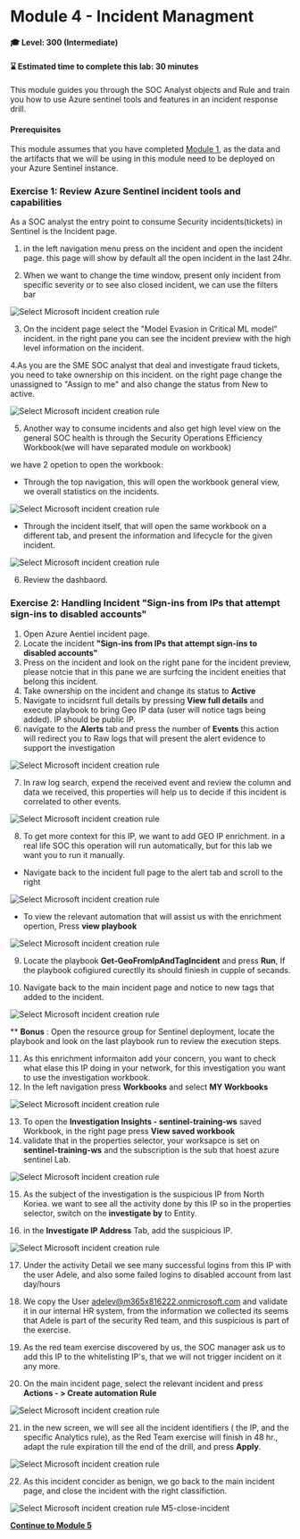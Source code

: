 # Module 4 - Incident Managment

#### 🎓 Level: 300 (Intermediate)
#### ⌛ Estimated time to complete this lab: 30 minutes

This module guides you through the SOC Analyst objects and Rule and train you how to use Azure sentinel tools and features in an incident response drill.

#### Prerequisites

This module assumes that you have completed [Module 1](Module-1-Setting-up-the-environment.md), as the data and the artifacts that we will be using in this module need to be deployed on your Azure Sentinel instance.

### Exercise 1: Review Azure Sentinel incident tools and capabilities

As a SOC analyst the entry point to consume Security incidents(tickets) in Sentinel is the Incident page.

1.  in the left navigation menu press on the incident and open the incident page.
this page will show by default all the open incident in the last 24hr.

2. When we want to change the time window, present only incident from specific severity or to see also closed incident, we can use the filters bar


![Select Microsoft incident creation rule](../Images/m5-incident-filter.gif?raw=true)

3. On the incident page select the "Model Evasion in Critical ML model" incident.
in the right pane you can see the incident preview with the high level information on the incident. 

4.As you are the SME SOC analyst that deal and investigate fraud tickets, you need to take ownership on this incident.
on the right page change the unassigned to "Assign to me" and also change the status from New to active.
 
![Select Microsoft incident creation rule](../Images/m5-assigen_ticket.gif?raw=true)

5. Another way to consume incidents and also get high level view on the general SOC health is through the Security Operations Efficiency Workbook(we will have separated module on workbook)

we have 2 opetion to open the workbook:

- Through the top navigation, this will open the workbook general view, we overall statistics on the incidents.

![Select Microsoft incident creation rule](../Images/m5-SecurityOperationsEfficiency.gif?raw=true)

- Through the incident itself, that will open the same workbook on a different tab, and present the information and lifecycle for the given incident. 

![Select Microsoft incident creation rule](../Images/m5-SecurityOperationsEfficiency_incident.gif?raw=true)

6. Review the dashbaord.

### Exercise 2: Handling Incident **"Sign-ins from IPs that attempt sign-ins to disabled accounts"**

1. Open Azure Aentiel incident page.
2. Locate the incident **"Sign-ins from IPs that attempt sign-ins to disabled accounts"**
3. Press on the incident and look on the right pane for the incident preview, please notcie that in this pane we are surfcing the incident eneities that belong this incident.
4. Take ownership on the incident and change its status to **Active**
5. Navigate to incidsrnt full details by pressing **View full details** and execute playbook to bring Geo IP data (user will notice tags being added). IP should be public IP.
6. navigate to the **Alerts** tab and press the number of **Events** this action will redirect you to Raw logs that will present the alert evidence to support the investigation 

![Select Microsoft incident creation rule](../Images/m5-select_events.gif?raw=true)

7. In raw log search, expend the received event and review the column and data we received, this properties will help us to decide if this incident is correlated to other events.

![Select Microsoft incident creation rule](../Images/m5-evidence.gif?raw=true)

8. To get more context for this IP, we want to add GEO IP enrichment.
in a real life SOC this operation will run automatically, but for this lab we want you to run it manually.
 - Navigate back to the incident full page to the alert tab and scroll to the right

![Select Microsoft incident creation rule](../Images/m5-NAV_incident.gif?raw=true)

- To view the relevant automation that will assist us with the enrichment opertion, Press **view playbook**

![Select Microsoft incident creation rule](../Images/m5-view_playbooks.gif?raw=true)

9. Locate the playbook **Get-GeoFromIpAndTagIncident** and press **Run**, If the playbook cofigiured curectlly its should finiesh in cupple of secands.

10. Navigate back to the main incident page and notice to new tags that added to the incident.

![Select Microsoft incident creation rule](../Images/m5-tags-incident.gif?raw=true)

** **Bonus** : Open the resource group for Sentinel deployment, locate the playbook and look on the last playbook run to review the execution steps.

11. As this enrichment informaiton add your concern, you want to check what elase this IP doing in your network, for this investigation you want to use the investigation workbook.
12. In the left navigation press **Workbooks** and select **MY Workbooks** 

![Select Microsoft incident creation rule](../Images/m5-my-workbooks.gif?raw=true)

13. To open the **Investigation Insights - sentinel-training-ws** saved Workbook, in the right page press **View saved workbook**
14. validate that in the properties selector, your worksapce is set on **sentinel-training-ws** and the subscription is the sub that hoest azure sentinel Lab.

![Select Microsoft incident creation rule](../Images/m5-workbook-validator.gif?raw=true)

15. As the subject of the investigation is the suspicious IP from North Koriea. we want to see all the activity done by this IP
 so in the properties selector, switch on the **investigate by** to Entity.

 16. in the **Investigate IP Address** Tab, add the suspicious IP.

![Select Microsoft incident creation rule](../Images/m5-investigation-IP.gif?raw=true)

17. Under the activity Detail we see many successful logins from this IP with the user Adele, and also some failed logins to disabled account from last day/hours

18. We copy the User adelev@m365x816222.onmicrosoft.com and validate it in our internal HR system, from the information we collected its seems that Adele is part of the security Red team, and this suspicious is part of the exercise.

19. As the red team exercise discovered by us, the SOC manager ask us to add this IP to the whitelisting IP's, that we will not trigger incident on it any more.

20. On the main incident page, select the relevant incident and press **Actions - > Create automation Rule**

![Select Microsoft incident creation rule](../Images/m5-automation.gif?raw=true)

21. in the new screen, we will see all the incident identifiers ( the IP, and the specific Analytics rule), as the Red Team exercise will finish in 48 hr., adapt the rule expiration till the end of the drill, and press **Apply**.

![Select Microsoft incident creation rule](../Images/m5-automation02.gif?raw=true)


22. As this incident concider as benign, we go back to the main incident page, and close the incident with the right classifiction.

![Select Microsoft incident creation rule](../Images/M5-close-incident.gif?raw=true)
M5-close-incident


**[Continue to Module 5](./Module-5-Hunting.md)**